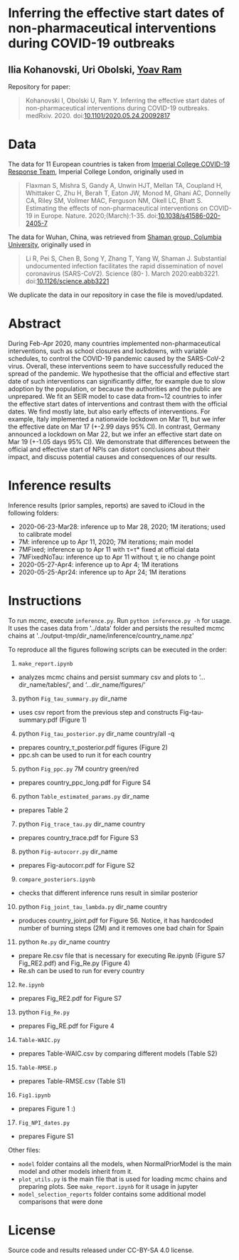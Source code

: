 # Inferring the effective start dates of non-pharmaceutical interventions during COVID-19 outbreaks
## Ilia Kohanovski, Uri Obolski, [Yoav Ram](http://www.yoavram.com)

Repository for paper:

> Kohanovski I, Obolski U, Ram Y. Inferring the effective start dates of non-pharmaceutical interventions during COVID-19 outbreaks. medRxiv. 2020. doi:[10.1101/2020.05.24.20092817](http://doi.org/10.1101/2020.05.24.20092817)

# Data

The data for 11 European countries is taken from [Imperial College COVID-19 Response Team](https://github.com/ImperialCollegeLondon/covid19model), Imperial College London, originally used in
> Flaxman S, Mishra S, Gandy A, Unwin HJT, Mellan TA, Coupland H, Whittaker C, Zhu H, Berah T, Eaton JW, Monod M, Ghani AC, Donnelly CA, Riley SM, Vollmer MAC, Ferguson NM, Okell LC, Bhatt S. Estimating the effects of non-pharmaceutical interventions on COVID-19 in Europe. Nature. 2020;(March):1-35. doi:[10.1038/s41586-020-2405-7](http://doi.org/10.1038/s41586-020-2405-7)

The data for Wuhan, China, was retrieved from [Shaman group, Columbia University](https://github.com/SenPei-CU/COVID-19), originally used in
> Li R, Pei S, Chen B, Song Y, Zhang T, Yang W, Shaman J. Substantial undocumented infection facilitates the rapid dissemination of novel coronavirus (SARS-CoV2). Science (80- ). March 2020:eabb3221. doi:[10.1126/science.abb3221](https://science.sciencemag.org/content/368/6490/489)

We duplicate the data in our repository in case the file is moved/updated.

# Abstract

During Feb-Apr 2020, many countries implemented non-pharmaceutical interventions, such as school closures and lockdowns, with variable schedules, to control the COVID-19 pandemic caused by the SARS-CoV-2 virus.
Overall, these interventions seem to have successfully reduced the spread of the pandemic.
We hypothesise that the official and effective start date of such interventions can significantly differ, for example due to slow adoption by the population, or because the authorities and the public are unprepared.
We fit an SEIR model to case data from~12 countries to infer the effective start dates of interventions and contrast them with the official dates.
We find mostly late, but also early effects of interventions. For example, Italy implemented a nationwide lockdown on Mar 11, but we infer the effective date on Mar 17 (+-2.99 days 95% CI). In contrast, Germany announced a lockdown on Mar 22, but we infer an effective start date on Mar 19 (+-1.05 days 95% CI).
We demonstrate that differences between the official and effective start of NPIs can distort conclusions about their impact, and discuss potential causes and consequences of our results.

# Inference results

Inference results (prior samples, reports) are saved to iCloud in the following folders:
- 2020-06-23-Mar28: inference up to Mar 28, 2020; 1M iterations; used to calibrate model
- 7M: inference up to Apr 11, 2020; 7M iterations; main model
- 7MFixed; inference up to Apr 11 with τ=τ* fixed at official data
- 7MFixedNoTau: inference up to Apr 11 without τ, ie no change point
- 2020-05-27-Apr4: inference up to Apr 4; 1M iterations
- 2020-05-25-Apr24: inference up to Apr 24; 1M iterations

# Instructions

To run mcmc, execute `inference.py`. Run `python inference.py -h` for usage.
It uses the cases data from '../data' folder and persists the resulted mcmc chains at '../output-tmp/dir_name/inference/country_name.npz'

To reproduce all the figures following scripts can be executed in the order:
1. `make_report.ipynb` 
- analyzes mcmc chains and persist summary csv and plots to ‘…dir_name/tables/’, and ‘…dir_name/figures/‘
3. python `Fig_tau_summary.py` dir_name
- uses csv report from the previous step and constructs Fig-tau-summary.pdf (Figure 1)
4. python `Fig_tau_posterior.py` dir_name country/all -q
- prepares country_τ_posterior.pdf figures (Figure 2)
- ppc.sh can be used to run it for each country
5. python `Fig_ppc.py` 7M country green/red
- prepares country_ppc_long.pdf for Figure S4
6. python `Table_estimated_params.py` dir_name
- prepares Table 2
7. python `Fig_trace_tau.py` dir_name country
- prepares country_trace.pdf for Figure S3
8. python `Fig-autocorr.py` dir_name
- prepares Fig-autocorr.pdf for Figure S2
9. `compare_posteriors.ipynb`
- checks that different inference runs result in similar posterior
10. python `Fig_joint_tau_lambda.py` dir_name country
- produces country_joint.pdf for Figure S6.
Notice, it has hardcoded number of burning steps (2M) and it removes one bad chain for Spain
11. python `Re.py` dir_name country
- prepare Re.csv file that is necessary for executing Re.ipynb (Figure S7 Fig_RE2.pdf) and Fig_Re.py (Figure 4)
- Re.sh can be used to run for every country
12. `Re.ipynb` 
- prepares Fig_RE2.pdf for Figure S7
13. python `Fig_Re.py`
- prepares Fig_RE.pdf for Figure 4
14. `Table-WAIC.py`
- prepares Table-WAIC.csv by comparing different models (Table S2)
15. `Table-RMSE.p`
- prepares Table-RMSE.csv (Table S1)
16. `Fig1.ipynb`
- prepares Figure 1 :)
17. `Fig_NPI_dates.py`
- prepares Figure S1

Other files:
- `model` folder contains all the models, when NormalPriorModel is the main model and other models inherit from it.
- `plot_utils.py` is the main file that is used for loading mcmc chains and preparing plots. See `make_report.ipynb` for it usage in jupyter
- `model_selection_reports` folder contains some additional model comparisons that were done

# License

Source code and results released under CC-BY-SA 4.0 license.
